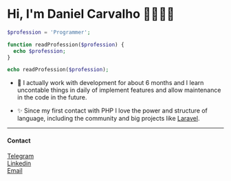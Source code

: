 # Hi, I'm Daniel Carvalho 👍🏾🤘🏾

```php
$profession = 'Programmer';

function readProfession($profession) {
  echo $profession;
}

echo readProfession($profession);
```

- 🔨 I actually work with development for about 6 months and I learn uncontable things in daily of implement features and allow maintenance in the code in the future.

- ✨ Since my first contact with PHP I love the power and structure of language, including the community and big projects like [Laravel](https://www.laravel.com).

---

#### Contact

[Telegram](https://t.me/dancarvalhodev)<br>
[Linkedin](https://www.linkedin.com/in/daniel-carvalho-02578a15a/)<br>
[Email](danielcarvalhodev@gmail.com)<br>
